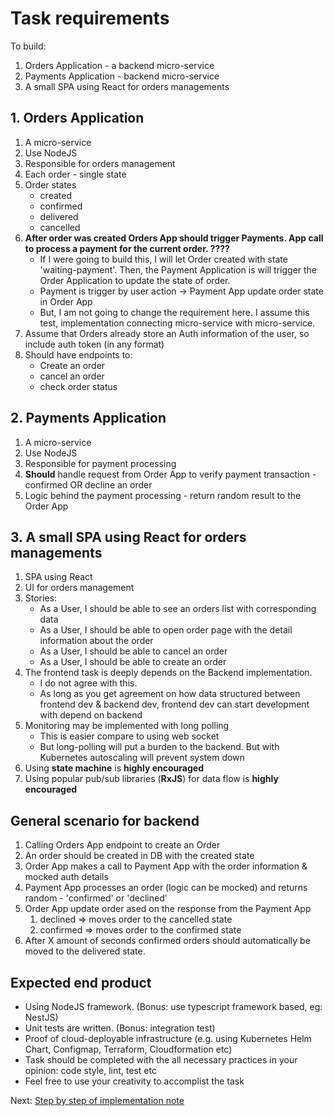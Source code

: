 

# Task requirements

To build: 

1. Orders Application - a backend micro-service
2. Payments Application - backend micro-service
3. A small SPA using React for orders managements

## 1. Orders Application

1. A micro-service
2. Use NodeJS
3. Responsible for orders management
4. Each order - single state 
5. Order states
    - created
    - confirmed
    - delivered
    - cancelled
6. **After order was created Orders App should trigger Payments. App call to process a payment for the current order. ????**
    - If I were going to build this, I will let Order created with state 'waiting-payment'. Then, the Payment Application is will trigger the Order Application to update the state of order.
    - Payment is trigger by user action -> Payment App update order state in Order App
    - But, I am not going to change the requirement here. I assume this test, implementation connecting micro-service with micro-service.
7.  Assume that Orders already store an Auth information of the user, so include auth token (in any format)
8.  Should have endpoints to:
    -  Create an order
    -  cancel an order
    -  check order status

## 2. Payments Application

1. A micro-service
2. Use NodeJS
3. Responsible for payment processing
4. **Should** handle request from Order App to verify payment transaction - confirmed OR decline an order
5. Logic behind the payment processing - return random result to the Order App

## 3. A small SPA using React for orders managements

1. SPA using React
2. UI for orders management
3. Stories:
   * As a User, I should be able to see an orders list with corresponding data
   * As a User, I should be able to open order page with the detail information about the order
   * As a User, I should be able to cancel an order
   * As a User, I should be able to create an order
4. The frontend task is deeply depends on the Backend implementation. 
   - I do not agree with this.
   - As long as you get agreement on how data structured between frontend dev & backend dev, frontend dev can start development with depend on backend
5. Monitoring may be implemented with long polling
   - This is easier compare to using web socket
   - But long-polling will put a burden to the backend. But with Kubernetes autoscaling will prevent system down
6. Using **state machine** is **highly encouraged**
7. Using popular pub/sub libraries (**RxJS**) for data flow is **highly encouraged**

## General scenario for backend

1. Calling Orders App endpoint to create an Order
2. An order should be created in DB with the created state
3. Order App makes a call to Payment App with the order information & mocked auth details
4. Payment App processes an order (logic can be mocked) and returns random - 'confirmed' or 'declined'
5. Order App update order ased on the response from the Payment App
   1. declined => moves order to the cancelled state
   2. confirmed => moves order to the confirmed state
6. After X amount of seconds confirmed orders should automatically be moved to the delivered state.

## Expected end product

* Using NodeJS framework. (Bonus: use typescript framework based, eg: NestJS)
* Unit tests are written. (Bonus: integration test)
* Proof of cloud-deployable infrastructure (e.g. using Kubernetes Helm Chart, Configmap, Terraform, Cloudformation etc)
* Task should be completed with the all necessary practices in your opinion: code style, lint, test etc
* Feel free to use your creativity to accomplist the task

Next: [Step by step of implementation note](step-by-step-implementation.md)

